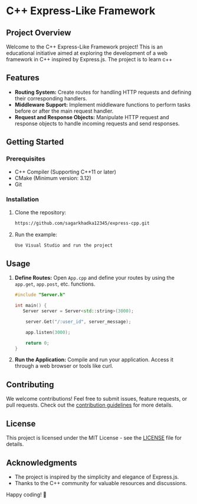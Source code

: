 # C++ Express-Like Framework

## Project Overview

Welcome to the C++ Express-Like Framework project! This is an educational initiative aimed at exploring the development of a web framework in C++ inspired by Express.js. The project is to learn c++

## Features

- **Routing System:** Create routes for handling HTTP requests and defining their corresponding handlers.
- **Middleware Support:** Implement middleware functions to perform tasks before or after the main request handler.
- **Request and Response Objects:** Manipulate HTTP request and response objects to handle incoming requests and send responses.

## Getting Started

### Prerequisites

- C++ Compiler (Supporting C++11 or later)
- CMake (Minimum version: 3.12)
- Git

### Installation

1. Clone the repository:

    ```bash
    https://github.com/sagarkhadka12345/express-cpp.git
    ```


2. Run the example:

    ```bash
    Use Visual Studio and run the project
    ```

## Usage

1. **Define Routes:**
   Open `App.cpp` and define your routes by using the `app.get`, `app.post`, etc. functions.

    ```cpp
    #include "Server.h"

    int main() {
       Server server = Server<std::string>(3000);

        server.Get("/:user_id", server_message);

        app.listen(3000);

        return 0;
    }
    ```



2. **Run the Application:**
   Compile and run your application. Access it through a web browser or tools like curl.

## Contributing

We welcome contributions! Feel free to submit issues, feature requests, or pull requests. Check out the [contribution guidelines](CONTRIBUTING.md) for more details.

## License

This project is licensed under the MIT License - see the [LICENSE](LICENSE) file for details.

## Acknowledgments

- The project is inspired by the simplicity and elegance of Express.js.
- Thanks to the C++ community for valuable resources and discussions.

Happy coding! 🚀
